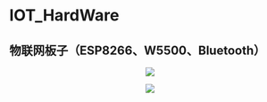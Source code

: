 # IOT_HardWare
## 物联网板子（ESP8266、W5500、Bluetooth）
<p align="center">
<img src="https://user-images.githubusercontent.com/54426524/163551266-18bb91b8-3fb5-42d8-a9ae-0a9b57572a63.PNG">
</p>
<p align="center">
<img src="https://user-images.githubusercontent.com/54426524/163551279-64810b67-32d1-49b5-ae52-96198b5cd468.PNG">
</p>
